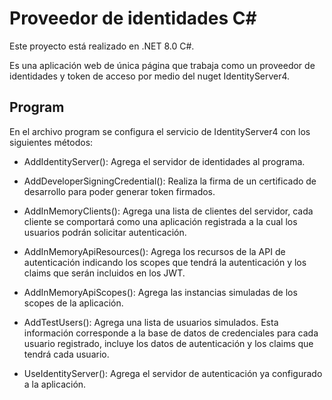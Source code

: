 # Proveedor de identidades C#

Este proyecto está realizado en .NET 8.0 C#.

Es una aplicación web de única página que trabaja como un proveedor de identidades y token de acceso por medio del nuget IdentityServer4.

## Program

En el archivo program se configura el servicio de IdentityServer4 con los siguientes métodos: 

- AddIdentityServer(): Agrega el servidor de identidades al programa. 

- AddDeveloperSigningCredential(): Realiza la firma de un certificado de desarrollo para poder generar token firmados.

- AddInMemoryClients(): Agrega una lista de clientes del servidor, cada cliente se comportará como una aplicación registrada a la cual los usuarios podrán solicitar autenticación. 

- AddInMemoryApiResources(): Agrega los recursos de la API de autenticación indicando los scopes que tendrá la autenticación y los claims que serán incluidos en los JWT.

- AddInMemoryApiScopes(): Agrega las instancias simuladas de los scopes de la aplicación.

- AddTestUsers(): Agrega una lista de usuarios simulados. Esta información corresponde a la base de datos de credenciales para cada usuario registrado, incluye los datos de autenticación y los claims que tendrá cada usuario.

- UseIdentityServer(): Agrega el servidor de autenticación ya configurado a la aplicación.
